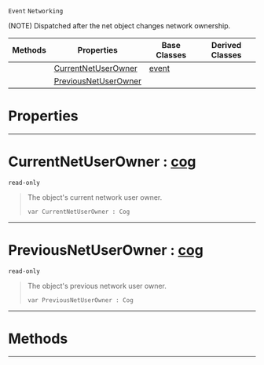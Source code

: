  `Event` `Networking`



(NOTE) Dispatched after the net object changes network ownership.

|Methods|Properties|Base Classes|Derived Classes|
|---|---|---|---|
| |[CurrentNetUserOwner](netuserownerchanged.md#currentnetuserowner-zero)|[event](event.md)| |
| |[PreviousNetUserOwner](netuserownerchanged.md#previousnetuserowner-zer)| | |


 #  Properties


---  
 #  CurrentNetUserOwner : [cog](cog.md)

 `read-only`

> The object's current network user owner.
> ```TS:Nada
> var CurrentNetUserOwner : Cog


---  
 #  PreviousNetUserOwner : [cog](cog.md)

 `read-only`

> The object's previous network user owner.
> ```TS:Nada
> var PreviousNetUserOwner : Cog


---  
 #  Methods


---  
 

 